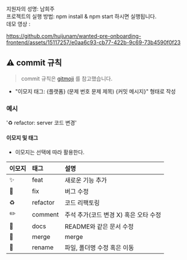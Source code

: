 지원자의 성명: 남희주 \
프로젝트의 실행 방법: npm install & npm start 하시면 실행됩니다. \
데모 영상 :

https://github.com/huijunam/wanted-pre-onboarding-frontend/assets/15117257/e0aa6c93-cb77-422b-9c69-73b4590f0f23

## ⚠️ commit 규칙

> commit 규칙은 [gitmoji](https://gitmoji.dev/) 를 참고했습니다.

- "이모지 태그: {플랫폼} (문제 번호 문제 제목) {커밋 메시지}" 형태로 작성

### 예시

'♻️ refactor: server 코드 변경'

#### 이모지 및 태그

- 이모지는 선택에 따라 활용한다.

| 이모지 | 태그     | 설명                                  |
| :----- | :------- | :------------------------------------ |
| ✨     | feat     | 새로운 기능 추가                      |
| 🐛     | fix      | 버그 수정                             |
| ♻️     | refactor | 코드 리팩토링                         |
| ✏️     | comment  | 주석 추가(코드 변경 X) 혹은 오타 수정 |
| 📝     | docs     | README와 같은 문서 수정               |
| 🔀     | merge    | merge                                 |
| 🚚     | rename   | 파일, 폴더명 수정 혹은 이동           |
